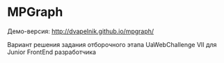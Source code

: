 # MPGraph

Демо-версия: http://dvapelnik.github.io/mpgraph/

Вариант решения задания отборочного этапа UaWebChallenge VII для Junior FrontEnd разработчика

